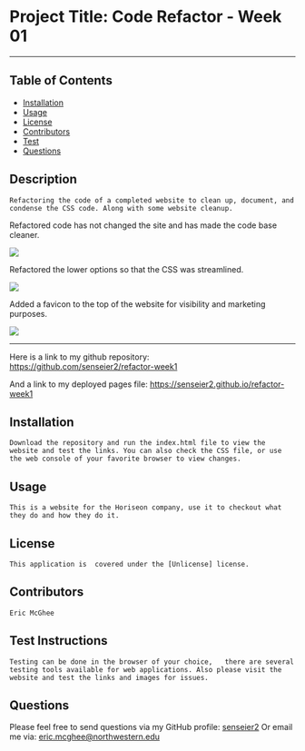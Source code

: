 
    
    

# Project Title: Code Refactor - Week 01

- - - - -

## Table of Contents

* [Installation](#installation)
* [Usage](#usage)
* [License](#license)
* [Contributors](#contributors)
* [Test](#test)
* [Questions](#questions)

## Description
    Refactoring the code of a completed website to clean up, document, and condense the CSS code. Along with some website cleanup.

Refactored code has not changed the site and has made the code base cleaner.

![](refactor-week1/assets/images/Horiseon%20image%201.JPG)

Refactored the lower options so that the CSS was streamlined.

![](refactor-week1/assets/images/Horiseon%20image%202.JPG)

Added a favicon to the top of the website for visibility and marketing purposes.

![](refactor-week1/assets/images/favicon.ico.PNG)

***

Here is a link to my github repository: https://github.com/senseier2/refactor-week1

And a link to my deployed pages file: https://senseier2.github.io/refactor-week1

## Installation
    Download the repository and run the index.html file to view the website and test the links. You can also check the CSS file, or use the web console of your favorite browser to view changes.

## Usage
    This is a website for the Horiseon company, use it to checkout what they do and how they do it.

## License
    This application is  covered under the [Unlicense] license.

## Contributors
    Eric McGhee

## Test Instructions
    Testing can be done in the browser of your choice,   there are several testing tools available for web applications. Also please visit the website and test the links and images for issues.  

## Questions

Please feel free to send questions via my GitHub profile: [senseier2](https://github.com/senseier2)
Or email me via: eric.mcghee@northwestern.edu
    